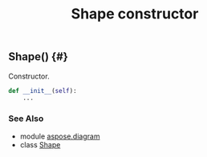 ﻿---
title: Shape constructor
second_title: Aspose.Diagram for Python via .NET API References
description: 
type: docs
weight: 10
url: /python-net/aspose.diagram/shape/__init__/
is_root: false
---

## Shape() {#}

Constructor.



```python
def __init__(self):
    ...
```





### See Also
* module [aspose.diagram](../../)
* class [Shape](/diagram/python-net/aspose.diagram/shape)

